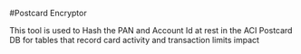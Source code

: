 #Postcard Encryptor 

This tool is used to Hash the PAN and Account Id at rest in the
ACI Postcard DB for tables that record card activity and transaction limits impact 
